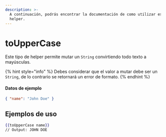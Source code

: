 ```yaml
---
description: >-
  A continuación, podrás encontrar la documentación de como utilizar este
  helper.
---
```


# toUpperCase

Este tipo de helper permite mutar un `String` convirtiendo todo texto a mayúsculas.

{% hint style="info" %}
Debes considerar que el valor a mutar debe ser un `String`, de lo contrario se retornará un error de formato.
{% endhint %}

#### Datos de ejemplo

```json
{ "name": "John Doe" }
```

## Ejemplos de uso

```handlebars
{{toUpperCase name}}
// Output: JOHN DOE
```
